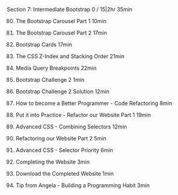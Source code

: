 Section 7: Intermediate Bootstrap
0 / 15|2hr 35min

80. The Bootstrap Carousel Part 1
10min

81. The Bootstrap Carousel Part 2
17min

82. Bootstrap Cards
17min

83. The CSS Z-Index and Stacking Order
21min

84. Media Query Breakpoints
22min

85. Bootstrap Challenge 2
1min

86. Bootstrap Challenge 2 Solution
12min

87. How to become a Better Programmer -
Code Refactoring
8min

88. Put it into Practice - Refactor our
Website Part 1
19min

89. Advanced CSS - Combining Selectors
12min

90. Refactoring our Website Part 2
5min

91. Advanced CSS - Selector Priority
6min

92. Completing the Website
3min

93. Download the Completed Website
1min

94. Tip from Angela - Building a
Programming Habit
3min
